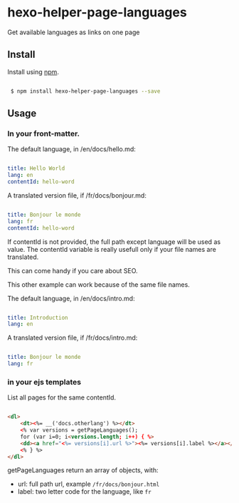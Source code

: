 # hexo-helper-page-languages

Get available languages as links on one page


## Install

Install using [npm](https://www.npmjs.com/).

```bash

 $ npm install hexo-helper-page-languages --save

```

## Usage

### In your front-matter.

The default language, in /en/docs/hello.md:

```yaml

title: Hello World
lang: en
contentId: hello-word

```

A translated version file, if /fr/docs/bonjour.md:

```yaml

title: Bonjour le monde
lang: fr
contentId: hello-word

```

If contentId is not provided, the full path except language will be used as value. The contentId variable is really usefull only if your file names are translated.

This can come handy if you care about SEO.


This other example can work because of the same file names.

The default language, in /en/docs/intro.md:

```yaml

title: Introduction
lang: en
```

A translated version file, if /fr/docs/intro.md:

```yaml

title: Bonjour le monde
lang: fr
```


### in your ejs templates

List all pages for the same contentId.

```html

<dl>
    <dt><%= __('docs.otherlang') %></dt>
    <% var versions = getPageLanguages();
    for (var i=0; i<versions.length; i++) { %>
    <dd><a href="<%= versions[i].url %>"><%= versions[i].label %></a></dd>
    <% } %>
</dl>

```
getPageLanguages return an array of objects, with:

* url: full path url, example `/fr/docs/bonjour.html`
* label: two letter code for the language, like `fr`
